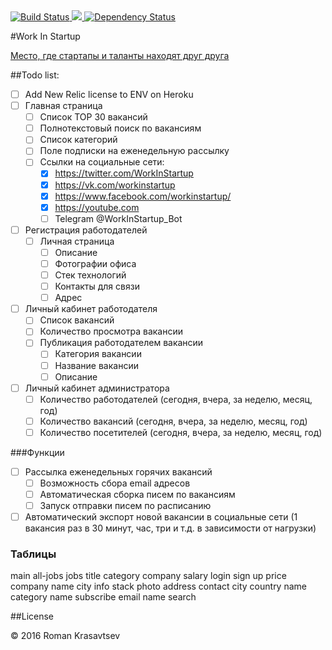 <a href="https://travis-ci.org/RomanKrasavtsev/WorkInStartup">
  <img src="https://travis-ci.org/RomanKrasavtsev/WorkInStartup.svg?branch=master" alt="Build Status" />
</a>
<a href="https://codeclimate.com/github/RomanKrasavtsev/WorkInStartup">
  <img src="https://codeclimate.com/github/RomanKrasavtsev/WorkInStartup/badges/gpa.svg" />
</a>
<a href='https://gemnasium.com/github.com/RomanKrasavtsev/WorkInStartup'>
  <img src="https://gemnasium.com/badges/github.com/RomanKrasavtsev/WorkInStartup.svg" alt="Dependency Status" />
</a>

#Work In Startup

[Место, где стартапы и таланты находят друг друга](http://workinstartup.ru/)

##Todo list:

- [ ] Add New Relic license to ENV on Heroku
- [ ] Главная страница
  - [ ] Список TOP 30 вакансий
  - [ ] Полнотекстовый поиск по вакансиям
  - [ ] Список категорий
  - [ ] Поле подписки на еженедельную рассылку
  - [ ] Ссылки на социальные сети:
    - [x] https://twitter.com/WorkInStartup
    - [x] https://vk.com/workinstartup
    - [x] https://www.facebook.com/workinstartup/
    - [x] https://youtube.com
    - [ ] Telegram @WorkInStartup_Bot
- [ ] Регистрация работодателей
  - [ ] Личная страница
    - [ ] Описание
    - [ ] Фотографии офиса
    - [ ] Стек технологий
    - [ ] Контакты для связи
    - [ ] Адрес
- [ ] Личный кабинет работодателя
  - [ ] Список вакансий
  - [ ] Количество просмотра вакансии
  - [ ] Публикация работодателем вакансии
    - [ ] Категория вакансии
    - [ ] Название вакансии
    - [ ] Описание
- [ ] Личный кабинет администратора
  - [ ] Количество работодателей (сегодня, вчера, за неделю, месяц, год)
  - [ ] Количество вакансий (сегодня, вчера, за неделю, месяц, год)
  - [ ] Количество посетителей (сегодня, вчера, за неделю, месяц, год)

###Функции

- [ ] Рассылка еженедельных горячих вакансий
  - [ ] Возможность сбора email адресов
  - [ ] Автоматическая сборка писем по вакансиям
  - [ ] Запуск отправки писем по расписанию
- [ ] Автоматический экспорт новой вакансии в социальные сети (1 вакансия раз в 30 минут, час, три и т.д. в зависимости от нагрузки)

### Таблицы
main
all-jobs
  jobs
    title
    category
    company
    salary
login
sign up
price
company
  name
  city
  info
  stack
  photo
  address
  contact
city
  country
  name
category
  name
subscribe
  email
  name
search

##License

© 2016 Roman Krasavtsev
